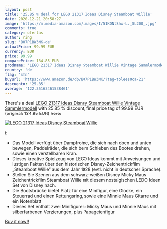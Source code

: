 ```yaml
---
layout: post
title: '25.85 % deal for LEGO 21317 Ideas Disney Steamboat Willie'
date: 2020-12-21 20:58:27
image: 'https://m.media-amazon.com/images/I/51KONtShx-L._SL200_.jpg'
comments: true
category: ofertas
author: ring
slug: 'B07P1BW3NK-de'
actualPrice: 99.99 EUR
currency: EUR
price: 99.99
comparePrice: 134.85 EUR
prodname: 'LEGO 21317 Ideas Disney Steamboat Willie Vintage Sammlermodell'
country: 'de'
flag: '🇩🇪'
buyurl: 'https://www.amazon.de/dp/B07P1BW3NK/?tag=tolees0ca-21'
descuento: '25.85'
average: '122.35163461538461'
---
```


There's a deal [LEGO 21317 Ideas Disney Steamboat Willie Vintage Sammlermodell](https://www.amazon.de/dp/B07P1BW3NK/?tag=tolees0ca-21)  with  25.85 % discount, final price tag of  99.99 EUR (original: 134.85 EUR) here:

[![LEGO 21317 Ideas Disney Steamboat Willie](https://m.media-amazon.com/images/I/51KONtShx-L._SL200_.jpg)](https://www.amazon.de/dp/B07P1BW3NK/?tag=tolees0ca-21)

ℹ️:

- Das Modell verfügt über Dampfrohre, die sich nach oben und unten bewegen, Paddelräder, die sich beim Schieben des Bootes drehen, sowie einen verstellbaren Kran.
- Dieses kreative Spielzeug von LEGO Ideas kommt mit Anweisungen und lustigen Fakten über den historischen Disney-Zeichentrickfilm „Steamboat Willie“ aus dem Jahr 1928 (evtl. nicht in deutscher Sprache).
- Stellen Sie Szenen aus dem schwarz-weißen Disney Micky Maus Zeichentrickfilm Steamboat Willie mit diesem nostalgischen LEDO Ideen Set von Disney nach.
- Die Bootsbrücke bietet Platz für eine Minifigur, eine Glocke, ein Steuerrad und einen Rettungsring, sowie eine Minnie Maus Gitarre und ein Notenblatt
- Dieses Set enthält zwei Minifiguren: Micky Maus und Minnie Maus mit silberfarbenen Verzierungen, plus Papageienfigur

[Buy it now!!](https://www.amazon.de/dp/B07P1BW3NK/?tag=tolees0ca-21)
